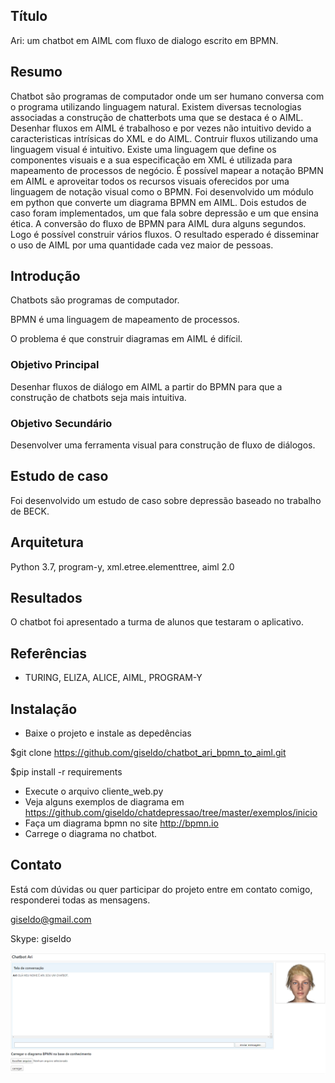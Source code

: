 ## Título
Ari: um chatbot em AIML com fluxo de dialogo escrito em BPMN.

## Resumo
Chatbot são programas de computador onde um ser humano conversa 
com o programa utilizando linguagem natural.
Existem diversas tecnologias associadas a construção de 
chatterbots  uma que se destaca é o AIML.
Desenhar fluxos em AIML é trabalhoso e por vezes 
não intuitivo devido a caracteristicas intrísicas do XML e do AIML.
Contruir fluxos utilizando uma linguagem visual é intuitivo. 
Existe uma linguagem que define os componentes visuais e
 a sua especificação em XML é utilizada para mapeamento de processos de negócio.
É possível mapear a notação BPMN em AIML e aproveitar todos os recursos
visuais oferecidos por uma linguagem de notação visual como o BPMN. 
Foi desenvolvido um módulo em python que converte um diagrama 
BPMN em AIML. Dois estudos de caso foram implementados, um que 
fala sobre depressão e um que ensina ética. A conversão do fluxo de BPMN para AIML dura alguns segundos. Logo é possível construir vários fluxos. O resultado esperado é disseminar o uso de AIML por uma quantidade cada vez maior de pessoas.

## Introdução

Chatbots são programas de computador.

BPMN é uma linguagem de mapeamento de processos.

O problema é que construir diagramas em AIML é difícil.

### Objetivo Principal

Desenhar fluxos de diálogo em AIML a partir do BPMN para que a construção de chatbots
seja mais intuitiva. 

### Objetivo Secundário

Desenvolver uma ferramenta visual para construção de fluxo de 
diálogos.

## Estudo de caso

Foi desenvolvido um estudo de caso sobre depressão baseado no trabalho de BECK.

## Arquitetura

Python 3.7, program-y, xml.etree.elementtree, aiml 2.0

## Resultados

O chatbot foi apresentado a turma de alunos que testaram o aplicativo.

## Referências

- TURING, ELIZA, ALICE, AIML, PROGRAM-Y

## Instalação

- Baixe o projeto e instale as depedências

$git clone https://github.com/giseldo/chatbot_ari_bpmn_to_aiml.git 

$pip install -r requirements
- Execute o arquivo cliente_web.py
- Veja alguns exemplos de diagrama em https://github.com/giseldo/chatdepressao/tree/master/exemplos/inicio
- Faça um diagrama bpmn no site http://bpmn.io
- Carrege o diagrama no chatbot.

## Contato 

Está com dúvidas ou quer participar do projeto entre em contato comigo, responderei todas as mensagens.

giseldo@gmail.com

Skype: giseldo

![tela](./tela_chatbot.png)


